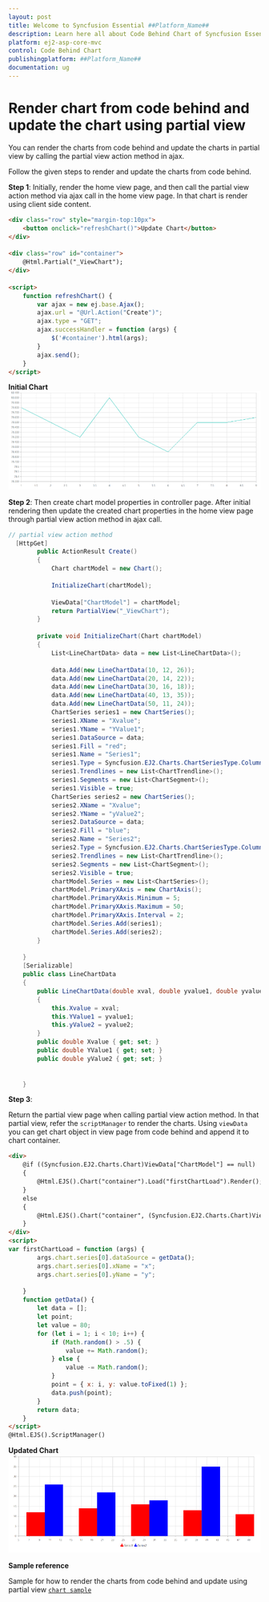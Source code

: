 ```yaml
---
layout: post
title: Welcome to Syncfusion Essential ##Platform_Name##
description: Learn here all about Code Behind Chart of Syncfusion Essential ##Platform_Name## widgets based on HTML5 and jQuery.
platform: ej2-asp-core-mvc
control: Code Behind Chart
publishingplatform: ##Platform_Name##
documentation: ug
---
```



<!-- markdownlint-disable MD036 -->

# Render chart from code behind and update the chart using partial view

You can render the charts from code behind and update the charts in partial view by calling the partial view action method in ajax.

Follow the given steps to render and update the charts from code behind.

**Step 1**:
Initially, render the home view page, and then call the partial view action method via ajax call in the home view page. In that chart is render using client side content.

```html
<div class="row" style="margin-top:10px">
    <button onclick="refreshChart()">Update Chart</button>
</div>

<div class="row" id="container">
    @Html.Partial("_ViewChart");
</div>

<script>
    function refreshChart() {
        var ajax = new ej.base.Ajax();
        ajax.url = "@Url.Action("Create")";
        ajax.type = "GET";
        ajax.successHandler = function (args) {
            $('#container').html(args);
        }
        ajax.send();
    }
</script>

```

**Initial Chart**
![Alt text](./images/initialview.png)

**Step 2**:
Then create chart model properties in controller page. After initial rendering then update the created chart properties in the home view page through partial view action method in ajax call.

```cs
// partial view action method
  [HttpGet]
        public ActionResult Create()
        {
            Chart chartModel = new Chart();

            InitializeChart(chartModel);

            ViewData["ChartModel"] = chartModel;
            return PartialView("_ViewChart");
        }

        private void InitializeChart(Chart chartModel)
        {
            List<LineChartData> data = new List<LineChartData>();

            data.Add(new LineChartData(10, 12, 26));
            data.Add(new LineChartData(20, 14, 22));
            data.Add(new LineChartData(30, 16, 18));
            data.Add(new LineChartData(40, 13, 35));
            data.Add(new LineChartData(50, 11, 24));
            ChartSeries series1 = new ChartSeries();
            series1.XName = "Xvalue";
            series1.YName = "YValue1";
            series1.DataSource = data;
            series1.Fill = "red";
            series1.Name = "Series1";
            series1.Type = Syncfusion.EJ2.Charts.ChartSeriesType.Column;
            series1.Trendlines = new List<ChartTrendline>();
            series1.Segments = new List<ChartSegment>();
            series1.Visible = true;
            ChartSeries series2 = new ChartSeries();
            series2.XName = "Xvalue";
            series2.YName = "yValue2";
            series2.DataSource = data;
            series2.Fill = "blue";
            series2.Name = "Series2";
            series2.Type = Syncfusion.EJ2.Charts.ChartSeriesType.Column;
            series2.Trendlines = new List<ChartTrendline>();
            series2.Segments = new List<ChartSegment>();
            series2.Visible = true;
            chartModel.Series = new List<ChartSeries>();
            chartModel.PrimaryXAxis = new ChartAxis();
            chartModel.PrimaryXAxis.Minimum = 5;
            chartModel.PrimaryXAxis.Maximum = 50;
            chartModel.PrimaryXAxis.Interval = 2;
            chartModel.Series.Add(series1);
            chartModel.Series.Add(series2);
        }

    }
    [Serializable]
    public class LineChartData
    {
        public LineChartData(double xval, double yvalue1, double yvalue2)
        {
            this.Xvalue = xval;
            this.YValue1 = yvalue1;
            this.yValue2 = yvalue2;
        }
        public double Xvalue { get; set; }
        public double YValue1 { get; set; }
        public double yValue2 { get; set; }


    }
```

**Step 3**:

Return the partial view page when calling partial view action method. In that partial view, refer the `scriptManager` to render the charts. Using `viewData` you can get chart object in view page from code behind and append it to chart container.

```html
<div>
    @if ((Syncfusion.EJ2.Charts.Chart)ViewData["ChartModel"] == null)
    {
        @Html.EJS().Chart("container").Load("firstChartLoad").Render();
    }
    else
    {
        @Html.EJS().Chart("container", (Syncfusion.EJ2.Charts.Chart)ViewData["ChartModel"]).Render();
    }
</div>
<script>
var firstChartLoad = function (args) {
        args.chart.series[0].dataSource = getData();
        args.chart.series[0].xName = "x";
        args.chart.series[0].yName = "y";

    }
    function getData() {
        let data = [];
        let point;
        let value = 80;
        for (let i = 1; i < 10; i++) {
            if (Math.random() > .5) {
                value += Math.random();
            } else {
                value -= Math.random();
            }
            point = { x: i, y: value.toFixed(1) };
            data.push(point);
        }
        return data;
    }
</script>
@Html.EJS().ScriptManager()

```

**Updated Chart**
![Alt text](./images/updatechart.png)

**Sample reference**

Sample for how to render the charts from code behind and update using partial view
[`chart sample`](http://www.syncfusion.com/downloads/support/directtrac/219809/ze/ajaxcall-611246099)
